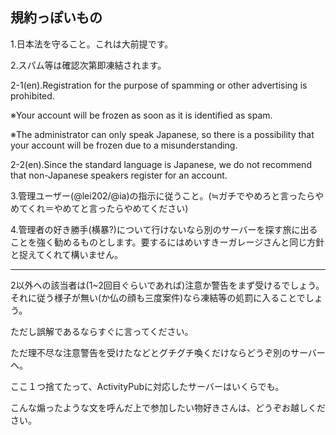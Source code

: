 ## 規約っぽいもの

1.日本法を守ること。これは大前提です。

2.スパム等は確認次第即凍結されます。

2-1(en).Registration for the purpose of spamming or other advertising is prohibited.

※Your account will be frozen as soon as it is identified as spam.

※The administrator can only speak Japanese, so there is a possibility that your account will be frozen due to a misunderstanding.

2-2(en).Since the standard language is Japanese, we do not recommend that non-Japanese speakers register for an account.

3.管理ユーザー(@lei202/@ia)の指示に従うこと。(≒ガチでやめろと言ったらやめてくれ＝やめてと言ったらやめてください)

4.管理者の好き勝手(横暴?)について行けないなら別のサーバーを探す旅に出ることを強く勧めるものとします。要するにはめいすきーガレージさんと同じ方針と捉えてくれて構いません。
___

2以外への該当者は(1~2回目ぐらいであれば)注意か警告をまず受けるでしょう。それに従う様子が無い(か仏の顔も三度案件)なら凍結等の処罰に入ることでしょう。

ただし誤解であるならすぐに言ってください。

ただ理不尽な注意警告を受けたなどとグチグチ喚くだけならどうぞ別のサーバーへ。

ここ１つ捨てたって、ActivityPubに対応したサーバーはいくらでも。

こんな煽ったような文を呼んだ上で参加したい物好きさんは、どうぞお越しください。
